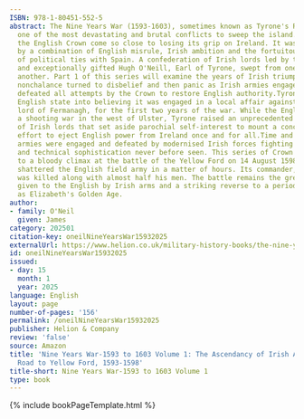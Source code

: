 ```yaml
---
ISBN: 978-1-80451-552-5
abstract: The Nine Years War (1593-1603), sometimes known as Tyrone's Rebellion, was
  one of the most devastating and brutal conflicts to sweep the island. Never would
  the English Crown come so close to losing its grip on Ireland. It was brought on
  by a combination of English misrule, Irish ambition and the fortuitous creation
  of political ties with Spain. A confederation of Irish lords led by the charismatic
  and exceptionally gifted Hugh O'Neill, Earl of Tyrone, swept from one victory to
  another. Part 1 of this series will examine the years of Irish triumph as English
  nonchalance turned to disbelief and then panic as Irish armies engaged with and
  defeated all attempts by the Crown to restore English authority.Tyrone duped the
  English state into believing it was engaged in a local affair against Hugh Maguire,
  lord of Fermanagh, for the first two years of the war. While the English fought
  a shooting war in the west of Ulster, Tyrone raised an unprecedented confederation
  of Irish lords that set aside parochial self-interest to mount a concerted and coordinated
  effort to eject English power from Ireland once and for all.Time and again, English
  armies were engaged and defeated by modernised Irish forces fighting with a skill
  and technical sophistication never before seen. This series of Crown defeats came
  to a bloody climax at the battle of the Yellow Ford on 14 August 1598. The Irish
  shattered the English field army in a matter of hours. Its commander, Henry Bagenal,
  was killed along with almost half his men. The battle remains the greatest defeat
  given to the English by Irish arms and a striking reverse to a period often seen
  as Elizabeth's Golden Age.
author:
- family: O'Neil
  given: James
category: 202501
citation-key: oneilNineYearsWar15932025
externalUrl: https://www.helion.co.uk/military-history-books/the-nine-years-war-1593-1603-part-1-the-ascendancy-of-irish-arms-and-the-road-to-yellow-ford-1593-1598.php
id: oneilNineYearsWar15932025
issued:
- day: 15
  month: 1
  year: 2025
language: English
layout: page
number-of-pages: '156'
permalink: /oneilNineYearsWar15932025
publisher: Helion & Company
review: 'false'
source: Amazon
title: 'Nine Years War-1593 to 1603 Volume 1: The Ascendancy of Irish Arms and the
  Road to Yellow Ford, 1593-1598'
title-short: Nine Years War-1593 to 1603 Volume 1
type: book
---
```

{% include bookPageTemplate.html %}